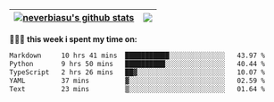 | <a href="https://github.com/neverbiasu"><img align="center" src="https://github-readme-stats.vercel.app/api?username=neverbiasu&theme=dracula&show_icons=true&hide_border=true&count_private=true" alt="neverbiasu's github stats" /></a> | <a href="https://github.com/neverbiasu"><img align="center" src="https://github-readme-stats.vercel.app/api/top-langs/?username=neverbiasu&theme=dracula&show_icons=true&hide_border=true&layout=compact" /></a> |
| ------------- | ------------- |

👨🏾‍💻 **this week i spent my time on:**
<!--START_SECTION:waka-->

```txt
Markdown     10 hrs 41 mins  ███████████░░░░░░░░░░░░░░   43.97 %
Python       9 hrs 50 mins   ██████████░░░░░░░░░░░░░░░   40.44 %
TypeScript   2 hrs 26 mins   ██▓░░░░░░░░░░░░░░░░░░░░░░   10.07 %
YAML         37 mins         ▓░░░░░░░░░░░░░░░░░░░░░░░░   02.59 %
Text         23 mins         ▒░░░░░░░░░░░░░░░░░░░░░░░░   01.64 %
```

<!--END_SECTION:waka-->
